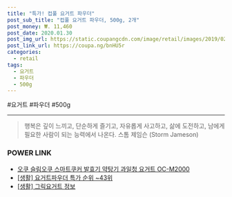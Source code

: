 ```yaml
--- 
title: "특가! 컵풀 요거트 파우더" 
post_sub_title: "컵풀 요거트 파우더, 500g, 2개" 
post_money: ₩. 11,460 
post_date: 2020.01.30 
post_img_url: https://static.coupangcdn.com/image/retail/images/2019/02/20/17/7/14aac6ce-663f-4b0d-a933-01b6a0c84a34.jpg 
post_link_url: https://coupa.ng/bnHU5r 
categories: 
  - retail 
tags: 
  - 요거트 
  - 파우더 
  - 500g 
--- 
```

  #요거트 #파우더 #500g 
<hr> 

> 행복은 깊이 느끼고, 단순하게 즐기고, 자유롭게 사고하고, 삶에 도전하고, 남에게 필요한 사람이 되는 능력에서 나온다. 스톰 제임슨 (Storm Jameson) 


### POWER LINK

* <a href="https://blog.naver.com/santokki14/221785227804" target="_blank">오쿠 슬림오쿠 스마트쿠커 발효기 약탕기 과일청 요거트 OC-M2000</a>
* <a href="https://blog.naver.com/sakai111/221790543713" target="_blank"> [생활] 요거트파우더 특가 순위 ~43위</a>
* <a href="https://blog.naver.com/sakai111/221767497306" target="_blank"> [생활] 그릭요거트 정보 </a>

